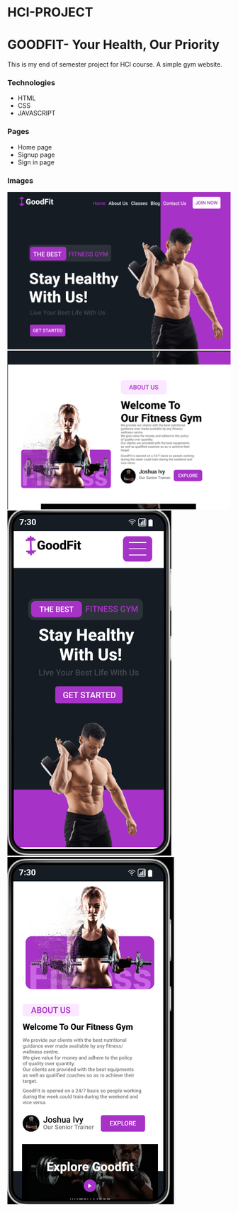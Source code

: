 # HCI-PROJECT

<h1> GOODFIT- Your Health, Our Priority </h1>
<p> This is my end of semester project for HCI course.
A simple gym website.
</p>


<h3> Technologies</h3>
<ul>
  <li> HTML</li>
  <li> CSS</li>
  <li> JAVASCRIPT</li>
</ul>

<h3>Pages</h3>
<ul>
  <li> Home page</li>
  <li> Signup page</li>
  <li> Sign in page</li>
</ul>

<h3> Images</h3>

<img src = "./html/css/images/Screenshot 2023-07-21 14.31.19.png"/>
<img src = "./html/css/images/Screenshot 2023-07-21 14.31.31.png" />
<img src = "./html/css/images/Screenshot 2023-07-21 14.24.38.png" />
<img src = "./html/css/images/Screenshot 2023-07-21 14.24.49.png" />
